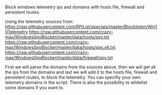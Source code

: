 Block windows telemetry ips and domains with hosts file, firewall and persistent routes. 

Using the telemetry sources from:
https://raw.githubusercontent.com/RPiList/specials/master/Blocklisten/Win10Telemetry
https://raw.githubusercontent.com/crazy-max/WindowsSpyBlocker/master/data/hosts/spy.txt
https://raw.githubusercontent.com/crazy-max/WindowsSpyBlocker/master/data/hosts/spy_v6.txt
https://raw.githubusercontent.com/crazy-max/WindowsSpyBlocker/master/data/firewall/spy.txt

First we will parse the domains from the sources above, then we will get all the ips from the domains and last we will add it to the hosts file, firewall and persistent routes, to block the telemetry.
You can specifiy your own telemetry domains in the script. There is also the possibility to whitelist some domains if you want to.
